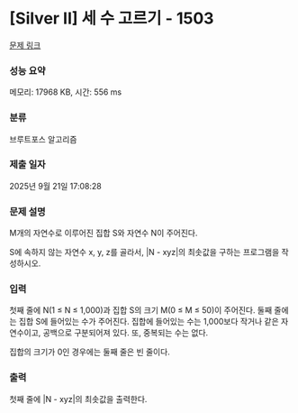 # [Silver II] 세 수 고르기 - 1503 

[문제 링크](https://www.acmicpc.net/problem/1503) 

### 성능 요약

메모리: 17968 KB, 시간: 556 ms

### 분류

브루트포스 알고리즘

### 제출 일자

2025년 9월 21일 17:08:28

### 문제 설명

<p>M개의 자연수로 이루어진 집합 S와 자연수 N이 주어진다.</p>

<p>S에 속하지 않는 자연수 x, y, z를 골라서, |N - xyz|의 최솟값을 구하는 프로그램을 작성하시오.</p>

### 입력 

 <p>첫째 줄에 N(1 ≤ N ≤ 1,000)과 집합 S의 크기 M(0 ≤ M ≤ 50)이 주어진다. 둘째 줄에는 집합 S에 들어있는 수가 주어진다. 집합에 들어있는 수는 1,000보다 작거나 같은 자연수이고, 공백으로 구분되어져 있다. 또, 중복되는 수는 없다.</p>

<p>집합의 크기가 0인 경우에는 둘째 줄은 빈 줄이다.</p>

### 출력 

 <p>첫째 줄에 |N - xyz|의 최솟값을 출력한다.</p>

